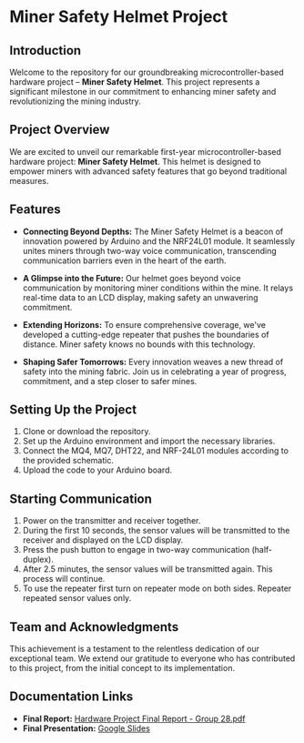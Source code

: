 # Miner Safety Helmet Project

## Introduction
Welcome to the repository for our groundbreaking microcontroller-based hardware project – **Miner Safety Helmet**. This project represents a significant milestone in our commitment to enhancing miner safety and revolutionizing the mining industry.

## Project Overview
We are excited to unveil our remarkable first-year microcontroller-based hardware project: **Miner Safety Helmet**. This helmet is designed to empower miners with advanced safety features that go beyond traditional measures.

## Features
- **Connecting Beyond Depths:** The Miner Safety Helmet is a beacon of innovation powered by Arduino and the NRF24L01 module. It seamlessly unites miners through two-way voice communication, transcending communication barriers even in the heart of the earth.

- **A Glimpse into the Future:** Our helmet goes beyond voice communication by monitoring miner conditions within the mine. It relays real-time data to an LCD display, making safety an unwavering commitment.

- **Extending Horizons:** To ensure comprehensive coverage, we've developed a cutting-edge repeater that pushes the boundaries of distance. Miner safety knows no bounds with this technology.

- **Shaping Safer Tomorrows:** Every innovation weaves a new thread of safety into the mining fabric. Join us in celebrating a year of progress, commitment, and a step closer to safer mines.

## Setting Up the Project

1. Clone or download the repository.
2. Set up the Arduino environment and import the necessary libraries.
3. Connect the MQ4, MQ7, DHT22, and NRF-24L01 modules according to the provided schematic.
4. Upload the code to your Arduino board.

## Starting Communication

1. Power on the transmitter and receiver together.
2. During the first 10 seconds, the sensor values will be transmitted to the receiver and displayed on the LCD display.
3. Press the push button to engage in two-way communication (half-duplex).
4. After 2.5 minutes, the sensor values will be transmitted again. This process will continue.
5. To use the repeater first turn on repeater mode on both sides. Repeater repeated sensor values only.

## Team and Acknowledgments
This achievement is a testament to the relentless dedication of our exceptional team. We extend our gratitude to everyone who has contributed to this project, from the initial concept to its implementation.

## Documentation Links
- **Final Report:** [Hardware Project Final Report - Group 28.pdf](Docs/Hardware%20Project%20Final%20Report%20-%20Group%2028.pdf)
- **Final Presentation:** [Google Slides](https://docs.google.com/presentation/d/1CPPkHnMzfAydRKjZW_XPN3g_7zKz9mP_/edit?usp=sharing&ouid=100717740034882554144&rtpof=true&sd=true&usp=embed_facebook)
